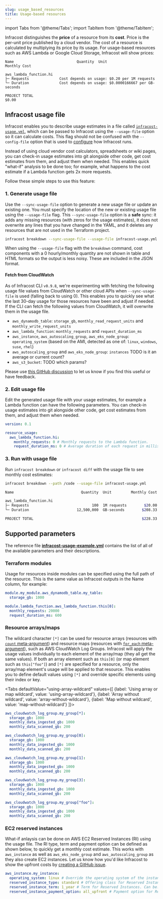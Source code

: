 ```yaml
---
slug: usage_based_resources
title: Usage-based resources
---
```


import Tabs from '@theme/Tabs';
import TabItem from '@theme/TabItem';

Infracost distinguishes the **price** of a resource from its **cost**. Price is the per-unit price published by a cloud vendor. The cost of a resource is calculated by multiplying its price by its usage. For usage-based resources such as AWS Lambda or Google Cloud Storage, Infracost will show prices:

  ```
  Name                             Quantity  Unit                 Monthly Cost

  aws_lambda_function.hi
  ├─ Requests              Cost depends on usage: $0.20 per 1M requests
  └─ Duration              Cost depends on usage: $0.0000166667 per GB-seconds

  PROJECT TOTAL                                                          $0.00
  ```

## Infracost usage file

Infracost enables you to describe usage estimates in a file called [`infracost-usage.yml`](https://github.com/infracost/infracost/blob/master/infracost-usage-example.yml), which can be passed to Infracost using the `--usage-file` option so it can calculate costs. This flag should not be confused with the `--config-file` option that is used to [configure](/docs/multi_project/config_file) how Infracost runs.

Instead of using cloud vendor cost calculators, spreadsheets or wiki pages, you can check-in usage estimates into git alongside other code, get cost estimates from them, and adjust them when needed. This enables quick "what-if" analysis to be done too; for example, what happens to the cost estimate if a Lambda function gets 2x more requests.

Follow these simple steps to use this feature:

### 1. Generate usage file

Use the `--sync-usage-file` option to generate a new usage file or update an existing one. You must specify the location of the new or existing usage file using the `--usage-file` flag. This `--sync-usage-file` option is a **safe** sync: it adds any missing resources (with zeros for the usage estimates), it does not overwrite any lines that you have changed in the YAML, and it deletes any resources that are not used in the Terraform project.

  ```sh
  infracost breakdown --sync-usage-file --usage-file infracost-usage.yml --path /code
  ```

When using the `--usage-file` flag with the `breakdown` command, cost components with a 0 hourly/monthly quantity are not shown in table and HTML formats so the output is less noisy. These are included in the JSON format.

#### Fetch from CloudWatch

As of Infracost CLI `v0.9.8`, we're experimenting with fetching the following usage file values from CloudWatch or other cloud APIs when `--sync-usage-file` is used (falling back to using 0). This enables you to quickly see what the last 30-day usage for those resources have been and adjust if needed. If the CLI can fetch the following values from CloudWatch, it will overwrite them in the usage file.
- `aws_dynamodb_table`: `storage_gb`, `monthly_read_request_units` and `monthly_write_request_units`
- `aws_lambda_function`: `monthly_requests` and `request_duration_ms`
- `aws_instance`, `aws_autoscaling_group`, `aws_eks_node_group`: `operating_system` (based on the AMI, detected as one of: `linux`, `windows`, `suse`, `rhel`)
- `aws_autoscaling_group` and `aws_eks_node_group`: `instances` TODO is it an average or current count?
- `aws_s3_bucket`: TODO which params?

Please use [this GitHub discussion](https://github.com/infracost/infracost/discussions/985) to let us know if you find this useful or have feedback.

### 2. Edit usage file

Edit the generated usage file with your usage estimates, for example a Lambda function can have the following parameters. You can check-in usage estimates into git alongside other code, get cost estimates from them, and adjust them when needed.

  ```yaml
  version: 0.1

  resource_usage:
    aws_lambda_function.hi:
      monthly_requests: 0 # Monthly requests to the Lambda function.
      request_duration_ms: 0 # Average duration of each request in milliseconds.
  ```

### 3. Run with usage file

Run `infracost breakdown` or `infracost diff` with the usage file to see monthly cost estimates:

  ```sh
  infracost breakdown --path /code --usage-file infracost-usage.yml

  Name                               Quantity  Unit         Monthly Cost

  aws_lambda_function.hi
  ├─ Requests                             100  1M requests        $20.00
  └─ Duration                      12,500,000  GB-seconds        $208.33

  PROJECT TOTAL                                                  $228.33
  ```

## Supported parameters

The reference file [**infracost-usage-example.yml**](https://github.com/infracost/infracost/blob/master/infracost-usage-example.yml) contains the list of all of the available parameters and their descriptions.

### Terraform modules

Usage for resources inside modules can be specified using the full path of the resource. This is the same value as Infracost outputs in the Name column, for example:

```yaml
module.my_module.aws_dynamodb_table.my_table:
  storage_gb: 1000

module.lambda_function.aws_lambda_function.this[0]:
  monthly_requests: 20000
  request_duration_ms: 600
```

### Resource arrays/maps

The wildcard character `[*]` can be used for resource arrays (resources with [`count` meta-argument](https://www.terraform.io/docs/language/meta-arguments/count.html)) and resource maps (resources with [`for_each` meta-argument](https://www.terraform.io/docs/language/meta-arguments/for_each.html)), such as AWS CloudWatch Log Groups. Infracost will apply the usage values individually to each element of the array/map (they all get the same values). If both an array element such as `this[0]` (or map element such as `this["foo"]`) and `[*]` are specified for a resource, only the array/map element's usage will be applied to that resource. This enables you to define default values using `[*]` and override specific elements using their index or key.

<Tabs
  defaultValue="using-array-wildcard"
  values={[
    {label: 'Using array or map wildcard', value: 'using-array-wildcard'},
    {label: 'Array without wildcard', value: 'array-without-wildcard'},
    {label: 'Map without wildcard', value: 'map-without-wildcard'}
  ]}>
  <TabItem value="using-array-wildcard">

  ```yml
  aws_cloudwatch_log_group.my_group[*]:
    storage_gb: 1000
    monthly_data_ingested_gb: 1000
    monthly_data_scanned_gb: 200
  ```
  </TabItem>
  <TabItem value="array-without-wildcard">

  ```yml
  aws_cloudwatch_log_group.my_group[0]:
    storage_gb: 1000
    monthly_data_ingested_gb: 1000
    monthly_data_scanned_gb: 200

  aws_cloudwatch_log_group.my_group[1]:
    storage_gb: 1000
    monthly_data_ingested_gb: 1000
    monthly_data_scanned_gb: 200

  aws_cloudwatch_log_group.my_group[3]:
    storage_gb: 1000
    monthly_data_ingested_gb: 1000
    monthly_data_scanned_gb: 200
  ```
  </TabItem>
  <TabItem value="map-without-wildcard">

  ```yml
  aws_cloudwatch_log_group.my_group["foo"]:
    storage_gb: 1000
    monthly_data_ingested_gb: 1000
    monthly_data_scanned_gb: 200
  ```
  </TabItem>
</Tabs>

### EC2 reserved instances

What-if anlaysis can be done on AWS EC2 Reserved Instances (RI) using the usage file. The RI type, term and payment option can be defined as shown below, to quickly get a monthly cost estimate. This works with `aws_instance` as well as `aws_eks_node_group` and `aws_autoscaling_group` as they also create EC2 instances. Let us know how you'd like Infracost to show the upfront costs by [creating a GitHub issue](https://github.com/infracost/infracost/issues/).

  ```yml
  aws_instance.my_instance:
    operating_system: linux # Override the operating system of the instance, can be: linux, windows, suse, rhel.
    reserved_instance_type: standard # Offering class for Reserved Instances. Can be: convertible, standard.
    reserved_instance_term: 1_year # Term for Reserved Instances. Can be: 1_year, 3_year.
    reserved_instance_payment_option: all_upfront # Payment option for Reserved Instances. Can be: no_upfront, partial_upfront, all_upfront.
  ```
